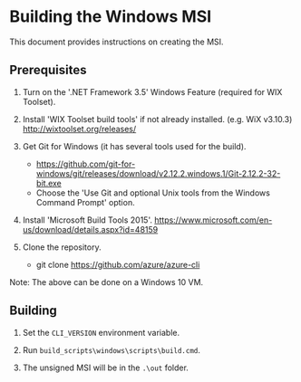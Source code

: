 Building the Windows MSI
========================

This document provides instructions on creating the MSI.

Prerequisites
-------------

1. Turn on the '.NET Framework 3.5' Windows Feature (required for WIX Toolset).

2. Install 'WIX Toolset build tools' if not already installed. (e.g. WiX v3.10.3)
    http://wixtoolset.org/releases/

3. Get Git for Windows (it has several tools used for the build).
    - https://github.com/git-for-windows/git/releases/download/v2.12.2.windows.1/Git-2.12.2-32-bit.exe
    - Choose the 'Use Git and optional Unix tools from the Windows Command Prompt' option.

4. Install 'Microsoft Build Tools 2015'.
    https://www.microsoft.com/en-us/download/details.aspx?id=48159

5. Clone the repository.
    - git clone https://github.com/azure/azure-cli

Note: The above can be done on a Windows 10 VM.

Building
--------

1. Set the `CLI_VERSION` environment variable.

2. Run `build_scripts\windows\scripts\build.cmd`.

3. The unsigned MSI will be in the `.\out` folder.
